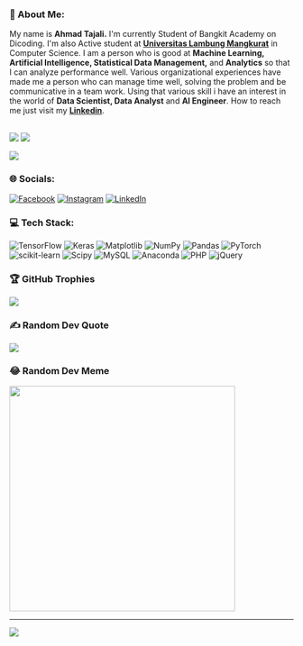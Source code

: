### 💫 About Me:
My name is **Ahmad Tajali.**
I'm currently Student of Bangkit Academy on Dicoding. I'm also Active student at **<a href="https://ulm.ac.id/id/" target="_blank">Universitas Lambung Mangkurat</a>** in Computer Science. I am a person who is good at **Machine Learning, Artificial Intelligence, Statistical Data Management,** and **Analytics** so that I can analyze performance well. Various organizational experiences have made me a person who can manage time well, solving the problem and be communicative in a team work. Using that various skill i have an interest in the world of **Data Scientist, Data Analyst** and **AI Engineer**. How to reach me just visit my **<a href="https://www.linkedin.com/in/ahmadtajali/" target="_blank">Linkedin</a>**.<br/>
<br>  

![](https://github-readme-stats.vercel.app/api?username=Jal3ee&theme=midnight-purple&hide_border=false&include_all_commits=true&count_private=false) ![](https://github-readme-streak-stats.herokuapp.com/?user=Jal3ee&theme=midnight-purple&hide_border=false) <br/>

![](https://github-readme-stats.vercel.app/api/top-langs/?username=Jal3ee&theme=midnight-purple&hide_border=false&include_all_commits=true&count_private=false&layout=compact) 



### 🌐 Socials:
[![Facebook](https://img.shields.io/badge/Facebook-%231877F2.svg?logo=Facebook&logoColor=white)](https://facebook.com/ahmad.tajalie) [![Instagram](https://img.shields.io/badge/Instagram-%23E4405F.svg?logo=Instagram&logoColor=white)](https://instagram.com/tajali10_) [![LinkedIn](https://img.shields.io/badge/LinkedIn-%230077B5.svg?logo=linkedin&logoColor=white)](https://linkedin.com/in/ahmadtajali)

### 💻 Tech Stack:
![TensorFlow](https://img.shields.io/badge/TensorFlow-%23FF6F00.svg?style=flat&logo=TensorFlow&logoColor=white) ![Keras](https://img.shields.io/badge/Keras-%23D00000.svg?style=flat&logo=Keras&logoColor=white) ![Matplotlib](https://img.shields.io/badge/Matplotlib-%23ffffff.svg?style=flat&logo=Matplotlib&logoColor=black) ![NumPy](https://img.shields.io/badge/numpy-%23013243.svg?style=flat&logo=numpy&logoColor=white) ![Pandas](https://img.shields.io/badge/pandas-%23150458.svg?style=flat&logo=pandas&logoColor=white) ![PyTorch](https://img.shields.io/badge/PyTorch-%23EE4C2C.svg?style=flat&logo=PyTorch&logoColor=white) ![scikit-learn](https://img.shields.io/badge/scikit--learn-%23F7931E.svg?style=flat&logo=scikit-learn&logoColor=white) ![Scipy](https://img.shields.io/badge/SciPy-%230C55A5.svg?style=flat&logo=scipy&logoColor=%white) ![MySQL](https://img.shields.io/badge/mysql-%2300000f.svg?style=flat&logo=mysql&logoColor=white) ![Anaconda](https://img.shields.io/badge/Anaconda-%2344A833.svg?style=flat&logo=anaconda&logoColor=white) ![PHP](https://img.shields.io/badge/php-%23777BB4.svg?style=flat&logo=php&logoColor=white) ![jQuery](https://img.shields.io/badge/jquery-%230769AD.svg?style=flat&logo=jquery&logoColor=white)

### 🏆 GitHub Trophies
![](https://github-profile-trophy.vercel.app/?username=Jal3ee&theme=tokyonight&no-frame=false&no-bg=false&margin-w=4)

### ✍️ Random Dev Quote
![](https://quotes-github-readme.vercel.app/api?type=horizontal&theme=tokyonight)

### 😂 Random Dev Meme
<img src='https://randommeme-five.vercel.app/' style="height: 400px;"/>

---
[![](https://visitcount.itsvg.in/api?id=Jal3ee&icon=0&color=6)](https://visitcount.itsvg.in)

<!-- Proudly created with GPRM ( https://gprm.itsvg.in ) -->
